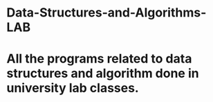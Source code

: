 # Data-Structures-and-Algorithms-LAB
# All the programs related to data structures and algorithm done in university lab classes.
